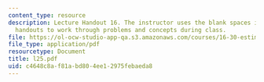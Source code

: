 ```yaml
---
content_type: resource
description: Lecture Handout 16. The instructor uses the blank spaces in these lecture
  handouts to work through problems and concepts during class.
file: https://ol-ocw-studio-app-qa.s3.amazonaws.com/courses/16-30-estimation-and-control-of-aerospace-systems-spring-2004/c4648c8af81abd804ee12975febaeda8_l25.pdf
file_type: application/pdf
resourcetype: Document
title: l25.pdf
uid: c4648c8a-f81a-bd80-4ee1-2975febaeda8
---
```

